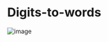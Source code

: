 # Digits-to-words

![image](https://user-images.githubusercontent.com/46570973/177178613-2e5d2e74-920f-4e50-a2dd-56aeb275d789.png)

